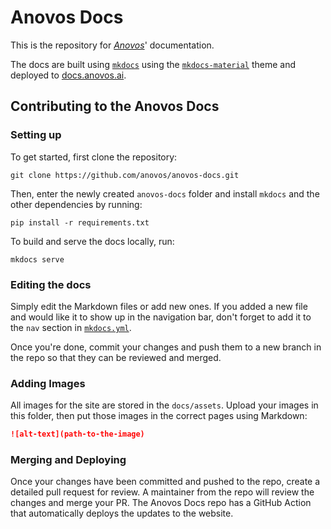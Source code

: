 # Anovos Docs

This is the repository for [_Anovos_](https://github.com/anovos/anovos)' documentation.

The docs are built using [`mkdocs`](https://github.com/mkdocs/mkdocs) using the [`mkdocs-material`](https://squidfunk.github.io/mkdocs-material/) theme and deployed to [docs.anovos.ai](https://docs.anovos.ai).

## Contributing to the Anovos Docs

### Setting up

To get started, first clone the repository:

`git clone https://github.com/anovos/anovos-docs.git`

Then, enter the newly created `anovos-docs` folder and install `mkdocs` and the other dependencies by running:

`pip install -r requirements.txt`

To build and serve the docs locally, run:

`mkdocs serve`

### Editing the docs

Simply edit the Markdown files or add new ones. If you added a new file and would like it to show up in the navigation bar, don't forget to add it to the `nav` section in [`mkdocs.yml`](./mkdocs.yml).

Once you're done, commit your changes and push them to a new branch in the repo so that they can be reviewed and merged. 

### Adding Images

All images for the site are stored in the `docs/assets`. Upload your images in this folder, then put those images in the correct pages using Markdown:

```markdown
![alt-text](path-to-the-image)
```

### Merging and Deploying

Once your changes have been committed and pushed to the repo, create a detailed pull request for review. A maintainer from the repo will review the changes and merge your PR. The Anovos Docs repo has a GitHub Action that automatically deploys the updates to the website.

